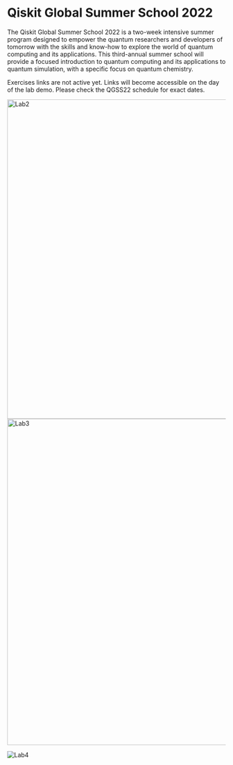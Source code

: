 # Qiskit Global Summer School 2022

The Qiskit Global Summer School 2022 is a two-week intensive summer program designed to empower the quantum researchers and developers of tomorrow with the skills and know-how to explore the world of quantum computing and its applications. This third-annual summer school will provide a focused introduction to quantum computing and its applications to quantum simulation, with a specific focus on quantum chemistry.

Exercises links are not active yet. Links will become accessible on the day of the lab demo. Please check the QGSS22 schedule for exact dates.



<img width="736" alt="Lab2" src="https://user-images.githubusercontent.com/42554402/181040295-704f3f52-adc8-4150-b5e7-2be9f8f097f2.png">


<img width="752" alt="Lab3" src="https://user-images.githubusercontent.com/42554402/181040334-a53279db-9ee0-4af9-b7e5-4ffca213b645.png">

![Lab4](https://user-images.githubusercontent.com/42554402/181377588-6e38c520-1cdb-462b-b93c-9171640989c2.png)
